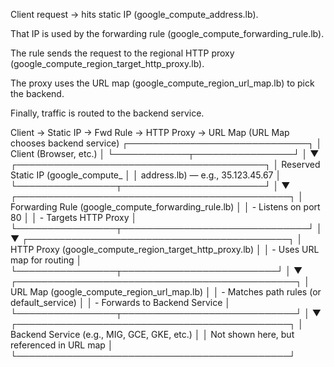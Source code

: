 Client request → hits static IP (google_compute_address.lb).

That IP is used by the forwarding rule (google_compute_forwarding_rule.lb).

The rule sends the request to the regional HTTP proxy (google_compute_region_target_http_proxy.lb).

The proxy uses the URL map (google_compute_region_url_map.lb) to pick the backend.

Finally, traffic is routed to the backend service.

Client -> Static IP -> Fwd Rule -> HTTP Proxy -> URL Map (URL Map chooses backend service)
               ┌─────────────────────────────┐
               │     Client (Browser, etc.)  │
               └────────────┬────────────────┘
                            │
                            ▼
         ┌────────────────────────────────────────┐
         │ Reserved Static IP (google_compute_     │
         │ address.lb) — e.g., 35.123.45.67        │
         └────────────────┬───────────────────────┘
                          │
                          ▼
       ┌────────────────────────────────────────────┐
       │ Forwarding Rule (google_compute_forwarding_rule.lb) │
       │ - Listens on port 80                           │
       │ - Targets HTTP Proxy                           │
       └────────────────┬──────────────────────────────┘
                        │
                        ▼
       ┌──────────────────────────────────────────┐
       │ HTTP Proxy (google_compute_region_target_http_proxy.lb) │
       │ - Uses URL map for routing               │
       └────────────────┬─────────────────────────┘
                        │
                        ▼
       ┌─────────────────────────────────────────────┐
       │ URL Map (google_compute_region_url_map.lb)  │
       │ - Matches path rules (or default_service)   │
       │ - Forwards to Backend Service               │
       └────────────────┬────────────────────────────┘
                        │
                        ▼
       ┌────────────────────────────────────────────┐
       │ Backend Service (e.g., MIG, GCE, GKE, etc.) │
       │ Not shown here, but referenced in URL map  │
       └────────────────────────────────────────────┘



